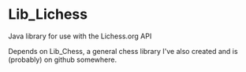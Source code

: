 # Lib_Lichess
Java library for use with the Lichess.org API

Depends on Lib_Chess, a general chess library I've also created and is (probably) on github somewhere.

